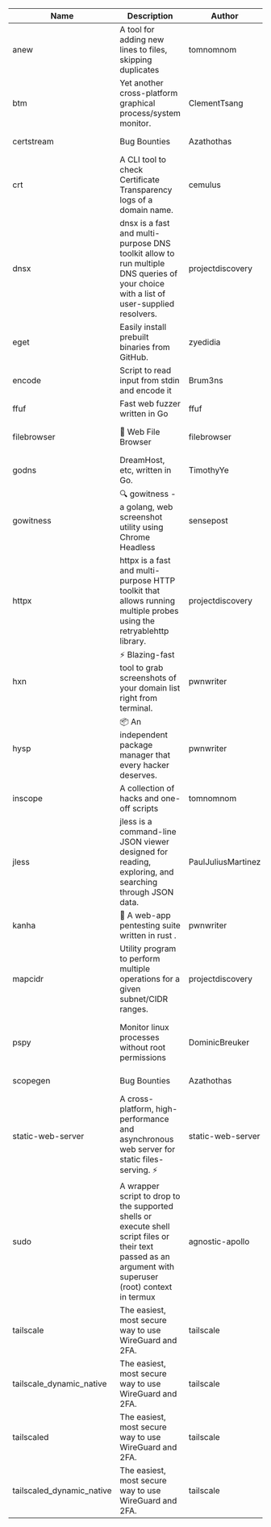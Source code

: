 | Name | Description | Author | Repository | Stars | Version | Updated | Size | SHA256SUM | B3SUM | Source | Language | License |
| ---- | ----------- | ------ | ---------- | ----- | ------- | ------- | ---- | --- | ------ | --------|-------- | ------- |
| anew | A tool for adding new lines to files, skipping duplicates | tomnomnom | [https://github.com/tomnomnom/anew](https://github.com/tomnomnom/anew) | 1102 | v0.1.1 | 2022-03-15T22:35:31Z | 1.41 MB | a831c0bff48bbb425f9bdfc00dbaf9b5fb37ae472ac19d565010975a8ab40153 | 0dc8d0195ae70fe2e9dace05dea35028e206afb742e03b142bfc08ffca909f85 | https://raw.githubusercontent.com/Azathothas/Toolpacks/main/aarch64_arm64_v8a_Android/anew | Go | MIT License |
| btm | Yet another cross-platform graphical process/system monitor. | ClementTsang | [https://github.com/ClementTsang/bottom](https://github.com/ClementTsang/bottom) | 8099 | 0.9.6 | 2023-08-27T01:43:44Z | 3.08 MB | ef029d8b9daed6ea6f295ebb6fddc17db12342ac24fc9423943429406251980a | 39809a85c9bcddb1f42a32ac2aa5ad278ae5cd497303c525d069476d56ba24a1 | https://raw.githubusercontent.com/Azathothas/Toolpacks/main/aarch64_arm64_v8a_Android/btm | Rust | MIT License |
| certstream |  Bug Bounties | Azathothas | [https://github.com/Azathothas/Arsenal](https://github.com/Azathothas/Arsenal) | 9 | null |  | 4.54 MB | e152307b1ae9ddd0609946cd85e6bc33f924f6e40aa64bd9d04b6673f27cbb2d | d3f0904147def6952c90b9f2679e915d3e748e941fc36997eed0ffabb566a1c9 | https://raw.githubusercontent.com/Azathothas/Toolpacks/main/aarch64_arm64_v8a_Android/certstream | Shell | null |
| crt | A CLI tool to check Certificate Transparency logs of a domain name. | cemulus | [https://github.com/cemulus/crt](https://github.com/cemulus/crt) | 64 | v0.1.0 | 2022-03-08T21:41:54Z | 4.63 MB | 8d3ac1fc45b3b19d807325306f18430d66b4f67137a3e75eabb0f1a58e122834 | b5f697744e4f2a62c3c650420cf84430243e74bde474fa855aa812871a8a9ff4 | https://raw.githubusercontent.com/Azathothas/Toolpacks/main/aarch64_arm64_v8a_Android/crt | Go | Apache License 2.0 |
| dnsx | dnsx is a fast and multi-purpose DNS toolkit allow to run multiple DNS queries of your choice with a list of user-supplied resolvers. | projectdiscovery | [https://github.com/projectdiscovery/dnsx](https://github.com/projectdiscovery/dnsx) | 1809 | v1.1.6 | 2023-11-11T19:20:44Z | 25.01 MB | b75997956f21518c8b0d73b7e0477ce4dc9443cba18d3efbd9f4b2502b6d259e | 81b25091093e0d2170cb1f56de9d08dc3c22fcc44118ef275f9facfbbb71c33b | https://raw.githubusercontent.com/Azathothas/Toolpacks/main/aarch64_arm64_v8a_Android/dnsx | Go | MIT License |
| eget | Easily install prebuilt binaries from GitHub. | zyedidia | [https://github.com/zyedidia/eget](https://github.com/zyedidia/eget) | 644 | v1.3.3 | 2023-02-22T05:15:46Z | 6.49 MB | 7a20ff3cf508c596a0ad24e44059811c20d1e19788e3226a70fe56a828ce40c8 | 1ed80a0605cc0d4759f351dd9cef68d10101ea312a02f6507942c849c9408eff | https://raw.githubusercontent.com/Azathothas/Toolpacks/main/aarch64_arm64_v8a_Android/eget | Go | MIT License |
| encode | Script to read input from stdin and encode it | Brum3ns | [https://github.com/Brum3ns/encode](https://github.com/Brum3ns/encode) | 18 | null |  | 2.49 MB | 6935e420c9c3702991d326266047df47ac7d8e11118b92ff6afee0906b7061e1 | e96242f247e0ba63d96b4ce59783f32bee9ccced58507699fcf918e6dbe87ed8 | https://raw.githubusercontent.com/Azathothas/Toolpacks/main/aarch64_arm64_v8a_Android/encode | Go | MIT License |
| ffuf | Fast web fuzzer written in Go | ffuf | [https://github.com/ffuf/ffuf](https://github.com/ffuf/ffuf) | 10645 | v2.1.0 | 2023-09-16T12:23:19Z | 8.18 MB | ee8ca5d79a6500934ed8d79d9169206360115827b29ed502777d7dde61a034a8 | db78b6673596c9873d455cbf0204650afe707cede6906a371fadff9620051e1f | https://raw.githubusercontent.com/Azathothas/Toolpacks/main/aarch64_arm64_v8a_Android/ffuf | Go | MIT License |
| filebrowser | 📂 Web File Browser | filebrowser | [https://github.com/filebrowser/filebrowser](https://github.com/filebrowser/filebrowser) | 21813 | v2.26.0 | 2023-11-02T21:58:20Z | 13.29 MB | 59de6779eeb07a04eabe2925c6f15f310fb04112ef6c530dfc5c1cca4d0ae9dc | d83b4ab8915f851ee801c269254f6af96cff1fb88db26c6b4ff67e53df3e0bb5 | https://raw.githubusercontent.com/Azathothas/Toolpacks/main/aarch64_arm64_v8a_Android/filebrowser | Go | Apache License 2.0 |
| godns |  DreamHost, etc, written in Go. | TimothyYe | [https://github.com/TimothyYe/godns](https://github.com/TimothyYe/godns) | 1381 | v3.0.4 | 2023-10-22T12:12:07Z | 11.80 MB | 38d168c46652994332e3c678b3691ae8d2427bb586867217857169e6983868b8 | 8d363bc26fcdbcdf681389b23ab3740bf25ff7489ee040db5436621d5a92bbee | https://raw.githubusercontent.com/Azathothas/Toolpacks/main/aarch64_arm64_v8a_Android/godns | Go | Apache License 2.0 |
| gowitness | 🔍 gowitness - a golang, web screenshot utility using Chrome Headless | sensepost | [https://github.com/sensepost/gowitness](https://github.com/sensepost/gowitness) | 2470 | 2.5.1 | 2023-10-29T11:11:30Z | 25.96 MB | 3d52813401e16c2b71bf5c76ce8043ad439b9fc663ac3f8b423764883f9e71d1 | 6ee0c5fcd371b090096df8bb0d393de2fe3aaf558db0aa74a768cc589a30c29d | https://raw.githubusercontent.com/Azathothas/Toolpacks/main/aarch64_arm64_v8a_Android/gowitness | Go | GNU General Public License v3.0 |
| httpx | httpx is a fast and multi-purpose HTTP toolkit that allows running multiple probes using the retryablehttp library. | projectdiscovery | [https://github.com/projectdiscovery/httpx](https://github.com/projectdiscovery/httpx) | 6219 | v1.3.7 | 2023-11-13T07:26:10Z | 39.73 MB | ff05f81901f0a1b5ffbc7e035279b3890bfbeab0543e8f81dd4fbcc6614474fb | bd6c0bb6f258251ddf5ffa9976ddf1292ba14b22d08fa010d18bb7e2ec367f25 | https://raw.githubusercontent.com/Azathothas/Toolpacks/main/aarch64_arm64_v8a_Android/httpx | Go | MIT License |
| hxn | ⚡ Blazing-fast tool to grab screenshots of your domain list right from terminal. | pwnwriter | [https://github.com/pwnwriter/haylxon](https://github.com/pwnwriter/haylxon) | 350 | v0.1.9 | 2023-11-03T07:24:19Z | 6.01 MB | 7d1d58a0e30a29233d63bd02169199cfd6a98267d9a207b94426b6f1806af635 | 69119ff173fbbda319f65b1338312cbde661c4351b27393ea4adc85bd96c7d0e | https://raw.githubusercontent.com/Azathothas/Toolpacks/main/aarch64_arm64_v8a_Android/hxn | Rust | MIT License |
| hysp | 📦 An independent package manager that every hacker deserves. | pwnwriter | [https://github.com/pwnwriter/hysp](https://github.com/pwnwriter/hysp) | 377 | v0.1.2 | 2023-12-13T15:03:18Z | 3.26 MB | dc1023d8acafd4bcb68d30fae08043cd2e3b0f8f3602d45ec482d6c8cfac0f93 | f0eff90161dced76596b41e02613df66526d2943f58d1b36a993d4ab4d794b4f | https://raw.githubusercontent.com/Azathothas/Toolpacks/main/aarch64_arm64_v8a_Android/hysp | Rust | MIT License |
| inscope | A collection of hacks and one-off scripts | tomnomnom | [https://github.com/tomnomnom/hacks](https://github.com/tomnomnom/hacks) | 1949 | null |  | 1.79 MB | 41f474b2512dbb64f23eef78b9ede574390b4892f2701553dee7378ee1281307 | e21f99b9bc03139226a6e64b66aa3b3a42780607ae8c7569a5f23ba7cb58e16f | https://raw.githubusercontent.com/Azathothas/Toolpacks/main/aarch64_arm64_v8a_Android/inscope | Go | null |
| jless | jless is a command-line JSON viewer designed for reading, exploring, and searching through JSON data. | PaulJuliusMartinez | [https://github.com/PaulJuliusMartinez/jless](https://github.com/PaulJuliusMartinez/jless) | 4279 | v0.9.0 | 2023-07-17T02:51:34Z | 1.74 MB | 7833474dcc6a493542580897949bb4b842e0f9e2e71834ee6072c469573120f5 | 56e6f82dd4b81ec33cf1d76090f6522514c0f96bb2843c12688e1979015ee859 | https://raw.githubusercontent.com/Azathothas/Toolpacks/main/aarch64_arm64_v8a_Android/jless | Rust | MIT License |
| kanha | 🦚 A web-app pentesting suite written in rust . | pwnwriter | [https://github.com/pwnwriter/kanha](https://github.com/pwnwriter/kanha) | 218 | v-v0.1.2 | 2023-10-17T16:42:52Z | 2.79 MB | 5aac77175259d93662c4bb5b12d79dc07d9f9116ba4ac0cfcb8bf353637376a3 | 6bb6d1ec95da832562b57489cf5d00b517522928a00ba777b8e37bd8eabcd690 | https://raw.githubusercontent.com/Azathothas/Toolpacks/main/aarch64_arm64_v8a_Android/kanha | Rust | MIT License |
| mapcidr | Utility program to perform multiple operations for a given subnet/CIDR ranges. | projectdiscovery | [https://github.com/projectdiscovery/mapcidr](https://github.com/projectdiscovery/mapcidr) | 866 | v1.1.16 | 2023-11-23T07:59:56Z | 22.31 MB | 1bc167fe7a8175a70209da7b9bcd9c451be359475fb07b120953601f929a12ac | a91bc08a1e2af4dffd10639298715d64a728e1243dcf51729c6952f8a3fec052 | https://raw.githubusercontent.com/Azathothas/Toolpacks/main/aarch64_arm64_v8a_Android/mapcidr | Go | MIT License |
| pspy | Monitor linux processes without root permissions | DominicBreuker | [https://github.com/DominicBreuker/pspy](https://github.com/DominicBreuker/pspy) | 4273 | v1.2.1 | 2023-01-17T21:10:08Z | 3.48 MB | 1e68fc58d61311afeb3a2f1f6dad24c4ea36aaf33a6f8de14dd638b7a20fb99a | ac9d96abc7fbbfefffe223e175ab00da17d2f2fa7fa677710642aa67b36629e9 | https://raw.githubusercontent.com/Azathothas/Toolpacks/main/aarch64_arm64_v8a_Android/pspy | Go | GNU General Public License v3.0 |
| scopegen |  Bug Bounties | Azathothas | [https://github.com/Azathothas/Arsenal](https://github.com/Azathothas/Arsenal) | 9 | null |  | 1.54 MB | 1637d39f80c90b40b3053a34f0459b2e22ee06bc1ae93056183ed6eb6acc4617 | 206e718f344e5be9bd6a554846eae0f0274525edc371897cd16f7d2a3a2e5af0 | https://raw.githubusercontent.com/Azathothas/Toolpacks/main/aarch64_arm64_v8a_Android/scopegen | Shell | null |
| static-web-server | A cross-platform, high-performance and asynchronous web server for static files-serving. ⚡ | static-web-server | [https://github.com/static-web-server/static-web-server](https://github.com/static-web-server/static-web-server) | 936 | v2.24.1 | 2023-11-14T23:15:43Z | 6.40 MB | 0d8df2b3e8795bc8625cfd7ac342043a2898788b092029d1b7968dd4c09b9f91 | 8c0071186430e9c7c829f6311e906ed50ac9e902b605f3d8b9177cde8f646043 | https://raw.githubusercontent.com/Azathothas/Toolpacks/main/aarch64_arm64_v8a_Android/static-web-server | Rust | Apache License 2.0 |
| sudo | A wrapper script to drop to the supported shells or execute shell script files or their text passed as an argument with superuser (root) context in termux | agnostic-apollo | [https://github.com/agnostic-apollo/sudo](https://github.com/agnostic-apollo/sudo) | 61 | v0.2.0 | 2021-04-10T21:03:11Z | 0.24 MB | 9e56787b3ca489a9eb9e3a64f54944aa92c728d18576972ef7ef6bb10ca6462c | 261a7ec6cf5ed2fbc82f8128f2583eda7faeb8939b9e08143046f0b046e504ae | https://raw.githubusercontent.com/Azathothas/Toolpacks/main/aarch64_arm64_v8a_Android/sudo | Shell | MIT License |
| tailscale | The easiest, most secure way to use WireGuard and 2FA. | tailscale | [https://github.com/tailscale/tailscale](https://github.com/tailscale/tailscale) | 14621 | v1.56.1 | 2023-12-15T19:44:23Z | 10.42 MB | a114fc9064192e1eddbf0cec8ca95ff342df0b2ae717a6f9c628387ed6451c98 | 0887795552cff90cfd0844694b6c3a87024d97fae58c9a5ce8f7d806eaf923ce | https://raw.githubusercontent.com/Azathothas/Toolpacks/main/aarch64_arm64_v8a_Android/tailscale | Go | BSD 3-Clause New or Revised License |
| tailscale_dynamic_native | The easiest, most secure way to use WireGuard and 2FA. | tailscale | [https://github.com/tailscale/tailscale](https://github.com/tailscale/tailscale) | 14621 | v1.56.1 | 2023-12-15T19:44:23Z | 10.69 MB | f634ddf4aefa75c51797704c5d5cabedc50aff5bc539a8e83b1d178c329d5b19 | b2b86f9a2f85f73b6a7b273ee80bee90509a0da383916060ce07c5d3a6429f3a | https://raw.githubusercontent.com/Azathothas/Toolpacks/main/aarch64_arm64_v8a_Android/tailscale_dynamic_native | Go | BSD 3-Clause New or Revised License |
| tailscaled | The easiest, most secure way to use WireGuard and 2FA. | tailscale | [https://github.com/tailscale/tailscale](https://github.com/tailscale/tailscale) | 14621 | v1.56.1 | 2023-12-15T19:44:23Z | 28.10 MB | 0340d673d4d2dcb8101c0bbfae2b4e3077626b9c48d4b930a2703a7b94029e77 | 8b556ab47194a3898393c5032987574b325777ecc36faf4dc4fdb34a52b98e2e | https://raw.githubusercontent.com/Azathothas/Toolpacks/main/aarch64_arm64_v8a_Android/tailscaled | Go | BSD 3-Clause New or Revised License |
| tailscaled_dynamic_native | The easiest, most secure way to use WireGuard and 2FA. | tailscale | [https://github.com/tailscale/tailscale](https://github.com/tailscale/tailscale) | 14621 | v1.56.1 | 2023-12-15T19:44:23Z | 29.86 MB | c56847e937198b40dbe5c45993373d3d83ce626d4155903702f0cd48bd54adce | 20ca64efa195aee68403e44343dacfc9f502726fff03b9729b5d65049e6d3ee7 | https://raw.githubusercontent.com/Azathothas/Toolpacks/main/aarch64_arm64_v8a_Android/tailscaled_dynamic_native | Go | BSD 3-Clause New or Revised License |
